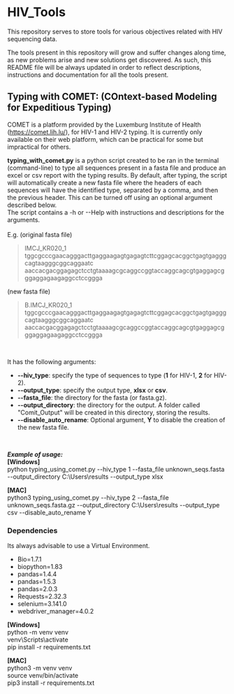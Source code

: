 # HIV_Tools
This repository serves to store tools for various objectives related with HIV sequencing data.

The tools present in this repository will grow and suffer changes along time, as new problems arise and new solutions get discovered.
As such, this README file will be always updated in order to reflect descriptions, instructions and documentation for all the tools present.

## Typing with COMET: (COntext-based Modeling for Expeditious Typing)

COMET is a platform provided by the Luxemburg Institute of Health (https://comet.lih.lu/), for HIV-1 and HIV-2 typing.
It is currently only available on their web platform, which can be practical for some but impractical for others.

**typing_with_comet.py** is a python script created to be ran in the terminal (command-line) to type all sequences present in a fasta file and produce an excel or csv report with the typing results. By default, after typing, the script will automatically create a new fasta file where the headers of each sequences will have the identified type, separated by a comma, and then the previous header. This can be turned off using an optional argument described below.<br />
The script contains a -h or --Help with instructions and descriptions for the arguments.
<br />
<br />
E.g.
(original fasta file)
>IMCJ_KR020_1 
tggcgcccgaacagggacttgaggaagagtgagagtcttcggagcacggctgagtgagggcagtaagggcggcaggaatc
aaccacgacggagagctcctgtaaaagcgcaggccggtaccaggcagcgtgaggagcgggaggagaagaggcctccggga

(new fasta file)
>B.IMCJ_KR020_1 
tggcgcccgaacagggacttgaggaagagtgagagtcttcggagcacggctgagtgagggcagtaagggcggcaggaatc
aaccacgacggagagctcctgtaaaagcgcaggccggtaccaggcagcgtgaggagcgggaggagaagaggcctccggga
<br />

It has the following arguments:
- **--hiv_type**: specify the type of sequences to type (**1** for HIV-1, **2** for HIV-2).
- **--output_type**: specify the output type, **xlsx** or **csv**.
- **--fasta_file**: the directory for the fasta (or fasta.gz).
- **--output_directory**: the directory for the output. A folder called "Comit_Output" will be created in this directory, storing the results.
- **--disable_auto_rename**: Optional argument, **Y** to disable the creation of the new fasta file.
<br />

***Example of usage:***
<br />
**[Windows]**
<br />
python typing_using_comet.py --hiv_type 1 --fasta_file unknown_seqs.fasta --output_directory C:\Users\results --output_type xlsx
<br />

**[MAC]**
<br />
python3 typing_using_comet.py --hiv_type 2 --fasta_file unknown_seqs.fasta.gz --output_directory C:\Users\results --output_type csv --disable_auto_rename Y

### Dependencies

Its always advisable to use a Virtual Environment.<br />
- Bio=1.7.1<br />
- biopython=1.83<br />
- pandas=1.4.4<br />
- pandas=1.5.3<br />
- pandas=2.0.3<br />
- Requests=2.32.3<br />
- selenium=3.141.0<br />
- webdriver_manager=4.0.2<br />


**[Windows]**
<br />
python -m venv venv<br />
venv\Scripts\activate<br />
pip install -r requirements.txt

**[MAC]**
<br />
python3 -m venv venv<br />
source venv/bin/activate<br />
pip3 install -r requirements.txt<br />

